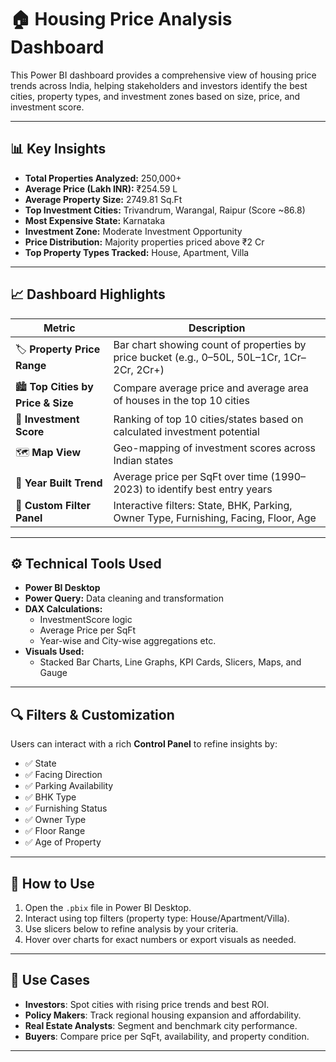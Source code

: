 # 🏠 Housing Price Analysis Dashboard

This Power BI dashboard provides a comprehensive view of housing price trends across India, helping stakeholders and investors identify the best cities, property types, and investment zones based on size, price, and investment score.

---

## 📊 Key Insights

- **Total Properties Analyzed:** 250,000+
- **Average Price (Lakh INR):** ₹254.59 L
- **Average Property Size:** 2749.81 Sq.Ft
- **Top Investment Cities:** Trivandrum, Warangal, Raipur (Score ~86.8)
- **Most Expensive State:** Karnataka
- **Investment Zone:** Moderate Investment Opportunity
- **Price Distribution:** Majority properties priced above ₹2 Cr
- **Top Property Types Tracked:** House, Apartment, Villa

---

## 📈 Dashboard Highlights

| Metric                        | Description |
|------------------------------|-------------|
| 🏷️ **Property Price Range**      | Bar chart showing count of properties by price bucket (e.g., 0–50L, 50L–1Cr, 1Cr–2Cr, 2Cr+) |
| 🏙️ **Top Cities by Price & Size** | Compare average price and average area of houses in the top 10 cities |
| 🧭 **Investment Score**          | Ranking of top 10 cities/states based on calculated investment potential |
| 🗺️ **Map View**                  | Geo-mapping of investment scores across Indian states |
| 📆 **Year Built Trend**          | Average price per SqFt over time (1990–2023) to identify best entry years |
| 🔘 **Custom Filter Panel**       | Interactive filters: State, BHK, Parking, Owner Type, Furnishing, Facing, Floor, Age |

---

## ⚙️ Technical Tools Used

- **Power BI Desktop**
- **Power Query:** Data cleaning and transformation
- **DAX Calculations:** 
  - InvestmentScore logic
  - Average Price per SqFt
  - Year-wise and City-wise aggregations etc.
- **Visuals Used:** 
  - Stacked Bar Charts, Line Graphs, KPI Cards, Slicers, Maps, and Gauge

---

## 🔍 Filters & Customization

Users can interact with a rich **Control Panel** to refine insights by:

- ✅ State
- ✅ Facing Direction
- ✅ Parking Availability
- ✅ BHK Type
- ✅ Furnishing Status
- ✅ Owner Type
- ✅ Floor Range
- ✅ Age of Property

---

## 🏁 How to Use

1. Open the `.pbix` file in Power BI Desktop.
2. Interact using top filters (property type: House/Apartment/Villa).
3. Use slicers below to refine analysis by your criteria.
4. Hover over charts for exact numbers or export visuals as needed.

---

## 💼 Use Cases

- **Investors**: Spot cities with rising price trends and best ROI.
- **Policy Makers**: Track regional housing expansion and affordability.
- **Real Estate Analysts**: Segment and benchmark city performance.
- **Buyers**: Compare price per SqFt, availability, and property condition.

---


